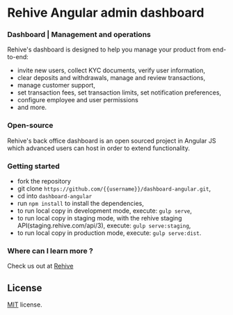 # Rehive Angular admin dashboard

### Dashboard | Management and operations

Rehive's dashboard is designed to help you manage your product from end-to-end:
* invite new users, collect KYC documents, verify user information,
* clear deposits and withdrawals, manage and review transactions,
* manage customer support,
* set transaction fees, set transaction limits, set notification preferences,
* configure employee and user permissions
* and more.

### Open-source

Rehive's back office dashboard is an open sourced project in Angular JS which advanced users can host in order to extend functionality.

### Getting started

* fork the repository
* git clone  `https://github.com/{{username}}/dashboard-angular.git`,
* cd into `dashboard-angular`
* run `npm install` to install the dependencies,
* to run local copy in development mode, execute: `gulp serve`,
* to run local copy in staging mode, with the rehive staging API(staging.rehive.com/api/3), execute: `gulp serve:staging`,
* to run local copy in production mode, execute: `gulp serve:dist`.

### Where can I learn more ?

Check us out at [Rehive](http://www.rehive.com/)

License
-------------
<a href=/LICENSE.txt target="_blank">MIT</a> license.
